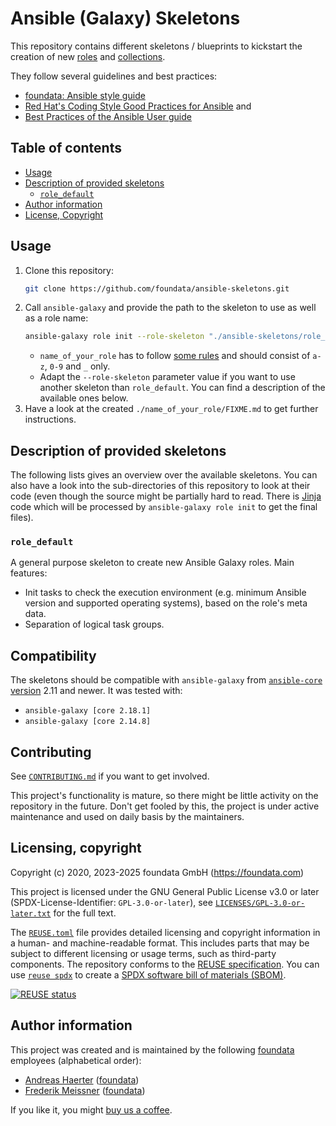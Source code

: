 # Ansible (Galaxy) Skeletons

This repository contains different skeletons / blueprints to kickstart the creation of new [roles](https://docs.ansible.com/ansible/latest/user_guide/playbooks_reuse_roles.html) and [collections](https://docs.ansible.com/ansible/devel/dev_guide/developing_collections.html).

They follow several guidelines and best practices:

* [foundata: Ansible style guide](https://github.com/foundata/guidelines/blob/master/ansible-style-guide.md)
* [Red Hat's Coding Style Good Practices for Ansible](https://github.com/redhat-cop/automation-good-practices/blob/main/coding_style/README.adoc#ansible-guidelines) and
* [Best Practices of the Ansible User guide](https://docs.ansible.com/ansible/latest/user_guide/playbooks_best_practices.html)



## Table of contents

* [Usage](#usage)
* [Description of provided skeletons](#description-of-provided-skeletons)
  * [`role_default`](#role_default)
* [Author information](#author-information)
* [License, Copyright](#license-copyright)



## Usage

1. Clone this repository:
   ```sh
   git clone https://github.com/foundata/ansible-skeletons.git
   ```
2. Call `ansible-galaxy` and provide the path to the skeleton to use as well as a role name:
   ```sh
   ansible-galaxy role init --role-skeleton "./ansible-skeletons/role_default" "name_of_your_role"
   ```
   * `name_of_your_role` has to follow [some rules](https://galaxy.ansible.com/docs/contributing/creating_role.html#role-names) and should consist of `a-z`, `0-9` and `_` only.
   * Adapt the `--role-skeleton` parameter value if you want to use another skeleton than `role_default`. You can find a description of the available ones below.
3. Have a look at the created `./name_of_your_role/FIXME.md` to get further instructions.



## Description of provided skeletons

The following lists gives an overview over the available skeletons. You can also have a look into the sub-directories of this repository to look at their code (even though the source might be partially hard to read. There is [Jinja](https://palletsprojects.com/p/jinja/) code which will be processed by `ansible-galaxy role init` to get the final files).



### `role_default`

A general purpose skeleton to create new Ansible Galaxy roles. Main features:

* Init tasks to check the execution environment (e.g. minimum Ansible version and supported operating systems), based on the role's meta data.
* Separation of logical task groups.


## Compatibility

The skeletons should be compatible with `ansible-galaxy` from [`ansible-core` version](https://docs.ansible.com/ansible/latest/reference_appendices/release_and_maintenance.html#ansible-core-support-matrix) 2.11 and newer. It was tested with:

* `ansible-galaxy [core 2.18.1]`
* `ansible-galaxy [core 2.14.8]`



## Contributing

See [`CONTRIBUTING.md`](./CONTRIBUTING.md) if you want to get involved.

This project's functionality is mature, so there might be little activity on the repository in the future. Don't get fooled by this, the project is under active maintenance and used on daily basis by the maintainers.


## Licensing, copyright

<!--REUSE-IgnoreStart-->
Copyright (c) 2020, 2023-2025 foundata GmbH (https://foundata.com)

This project is licensed under the GNU General Public License v3.0 or later (SPDX-License-Identifier: `GPL-3.0-or-later`), see [`LICENSES/GPL-3.0-or-later.txt`](LICENSES/GPL-3.0-or-later.txt) for the full text.

The [`REUSE.toml`](REUSE.toml) file provides detailed licensing and copyright information in a human- and machine-readable format. This includes parts that may be subject to different licensing or usage terms, such as third-party components. The repository conforms to the [REUSE specification](https://reuse.software/spec/). You can use [`reuse spdx`](https://reuse.readthedocs.io/en/latest/readme.html#cli) to create a [SPDX software bill of materials (SBOM)](https://en.wikipedia.org/wiki/Software_Package_Data_Exchange).
<!--REUSE-IgnoreEnd-->

[![REUSE status](https://api.reuse.software/badge/github.com/foundata/ansible-skeletons)](https://api.reuse.software/info/github.com/foundata/ansible-skeletons)


## Author information

This project was created and is maintained by the following [foundata](https://foundata.com/) employees (alphabetical order):

* [Andreas Haerter](https://andreashaerter.com/) ([foundata](https://foundata.com/))
* [Frederik Meissner](https://meissner.im/) ([foundata](https://foundata.com/))

If you like it, you might [buy us a coffee](https://buy-me-a.coffee/ansible-skeletons/).
